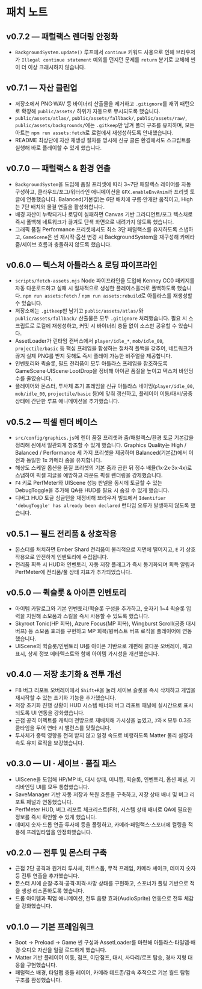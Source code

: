 # 패치 노트

## v0.7.2 — 패럴랙스 렌더링 안정화
- `BackgroundSystem.update()` 루프에서 `continue` 키워드 사용으로 인해 브라우저가 `Illegal continue statement` 예외를 던지던 문제를 `return` 분기로 교체해 씬이 더 이상 크래시하지 않습니다.

## v0.7.1 — 자산 클린업
- 저장소에서 PNG·WAV 등 바이너리 산출물을 제거하고 `.gitignore`를 재귀 패턴으로 확장해 `public/assets/` 하위가 자동으로 무시되도록 했습니다.
- `public/assets/atlas/`, `public/assets/fallback/`, `public/assets/raw/`, `public/assets/backgrounds/`에는 `.gitkeep`만 남겨 폴더 구조를 유지하며, 모든 아트는 `npm run assets:fetch`로 로컬에서 재생성하도록 안내했습니다.
- README 최상단에 자산 재생성 절차를 명시해 신규 클론 환경에서도 스크립트를 실행해 바로 플레이할 수 있게 했습니다.

## v0.7.0 — 패럴랙스 & 환경 연출
- `BackgroundSystem`을 도입해 품질 프리셋에 따라 3~7단 패럴랙스 레이어를 자동 구성하고, 클라우드/포그/워터라인 애니메이션을 `GFX.enableEnvAnim`과
  프리셋 토글에 연동했습니다. Balanced(기본값)는 6단 배치에 구름·안개만 움직이고, High는 7단 배치와 물결 연출을 활성화합니다.
- 배경 자산이 누락되거나 로딩이 실패하면 Canvas 기반 그라디언트/포그 텍스처로 즉시 폴백해 네트워크가 끊겨도 단색 화면으로 내려가지 않도록 했습니다.
- 그래픽 품질 Performance 프리셋에서도 최소 3단 패럴랙스를 유지하도록 스냅하고, `GameScene`은 씬 재시작·옵션 변경 시 BackgroundSystem을 재구성해
  카메라 줌/세이브 흐름과 충돌하지 않도록 했습니다.

## v0.6.0 — 텍스처 아틀라스 & 로딩 파이프라인
- `scripts/fetch-assets.mjs` Node 파이프라인을 도입해 Kenney CC0 패키지를 자동 다운로드하고 실패 시 절차적으로 생성한 플레이스홀더로 폴백하도록 했습니다. `npm run assets:fetch` / `npm run assets:rebuild`로 아틀라스를 재생성할 수 있습니다.
- 저장소에는 `.gitkeep`만 남기고 `public/assets/atlas/`와 `public/assets/fallback/` 산출물은 모두 `.gitignore` 처리했습니다. 필요 시 스크립트로 로컬에 재생성하고, 커밋 시 바이너리 충돌 없이 소스만 공유할 수 있습니다.
- AssetLoader가 런타임 캔버스에서 `player/idle_*`, `mob/idle_00`, `projectile/basic` 등 핵심 프레임을 합성하는 절차적 폴백을 갖추어, 네트워크가 끊겨 실제 PNG를 받지 못해도 즉시 플레이 가능한 비주얼을 제공합니다.
- 인벤토리와 퀵슬롯, 필드 전리품이 모두 아틀라스 프레임을 참조하도록 GameScene·UIScene·LootDrop을 정비해 아이콘 품질을 높이고 텍스처 바인딩 수를 줄였습니다.
- 플레이어와 몬스터, 투사체 초기 프레임을 신규 아틀라스 네이밍(`player/idle_00`, `mob/idle_00`, `projectile/basic` 등)에 맞춰 갱신하고, 플레이어 이동/대시/공중 상태에 간단한 루프 애니메이션을 추가했습니다.

## v0.5.2 — 픽셀 렌더 베이스
- `src/config/graphics.js`에 렌더 품질 프리셋과 줌/패럴랙스/환경 토글 기본값을 정리해 씬에서 일관되게 참조할 수 있게 했습니다. Graphics
  Quality는 High / Balanced / Performance 세 가지 프리셋을 제공하며 Balanced(기본값)에서 이전과 동일한 1x 카메라 줌을 유지합니다.
- 해상도 스케일 옵션을 품질 프리셋의 기본 줌과 곱한 뒤 정수 배율(1x·2x·3x·4x)로 스냅하여 픽셀 지글을 예방하고 라운드 픽셀 렌더링을 강제했습니다.
- `F4` 키로 PerfMeter와 UIScene 성능 판넬을 동시에 토글할 수 있는 DebugToggle을 추가해 QA용 HUD를 필요 시 숨길 수 있게 했습니다.
- 디버그 HUD 토글 싱글턴을 재정비해 브라우저 빌드에서 `Identifier 'debugToggle' has already been declared` 런타임 오류가 발생하지 않도록 했습니다.

## v0.5.1 — 필드 전리품 & 상호작용
- 몬스터를 처치하면 Ember Shard 전리품이 물리적으로 지면에 떨어지고, `E` 키 상호작용으로 안전하게 인벤토리에 수집됩니다.
- 전리품 획득 시 HUD와 인벤토리, 자동 저장 플래그가 즉시 동기화되며 획득 알림과 PerfMeter에 전리품/풀 상태 지표가 추가되었습니다.

## v0.5.0 — 퀵슬롯 & 아이콘 인벤토리
- 아이템 카탈로그와 기본 인벤토리/퀵슬롯 구성을 추가하고, 숫자키 1~4 퀵슬롯 입력을 지원해 소모품과 스킬을 즉시 사용할 수 있도록 했습니다.
- Skyroot Tonic(HP 회복), Azure Focus(MP 회복), Wingburst Scroll(공중 대시 버프) 등 소모품 효과를 구현하고 MP 회복/윙버스트 버프 로직을 플레이어에 연동했습니다.
- UIScene의 퀵슬롯/인벤토리 UI를 아이콘 기반으로 개편해 쿨다운 오버레이, 재고 표시, 상세 정보 메타텍스트와 함께 아이템 가시성을 개선했습니다.

## v0.4.0 — 저장 초기화 & 전투 개선
- F8 버그 리포트 오버레이에서 `Shift+R`을 눌러 세이브 슬롯을 즉시 삭제하고 게임을 재시작할 수 있는 초기화 기능을 추가했습니다.
- 저장 초기화 진행 상황이 HUD 시스템 배너와 버그 리포트 패널에 실시간으로 표시되도록 UI 연동을 강화했습니다.
- 근접 공격 이펙트를 캐릭터 전방으로 재배치해 가시성을 높였고, `J`와 `K` 모두 0.3초 쿨타임을 두어 연타 시 밸런스를 맞췄습니다.
- 투사체가 중력 영향을 전혀 받지 않고 일정 속도로 비행하도록 Matter 물리 설정과 속도 유지 로직을 보강했습니다.

## v0.3.0 — UI · 세이브 · 품질 패스
- UIScene을 도입해 HP/MP 바, 대시 상태, 미니맵, 퀵슬롯, 인벤토리, 옵션 패널, 키 리바인딩 UI를 모두 통합했습니다.
- SaveManager 기반 자동 저장과 복원 흐름을 구축하고, 저장 상태 배너 및 버그 리포트 패널과 연동했습니다.
- PerfMeter HUD, 버그 리포트 체크리스트(F8), 시스템 상태 배너로 QA에 필요한 정보를 즉시 확인할 수 있게 했습니다.
- 데미지 숫자·드롭 연출·투사체 등을 풀링하고, 카메라·패럴랙스·스포너에 컬링을 적용해 프레임타임을 안정화했습니다.

## v0.2.0 — 전투 및 몬스터 구축
- 근접 2단 공격과 원거리 투사체, 히트스톱, 무적 프레임, 카메라 셰이크, 데미지 숫자 등 전투 연출을 추가했습니다.
- 몬스터 AI에 순찰·추격·공격·피격·사망 상태를 구현하고, 스포너가 풀링 기반으로 적을 생성·리스폰하도록 했습니다.
- 드롭 아이템과 픽업 애니메이션, 전투 음향 효과(AudioSprite) 연동으로 전투 체감을 강화했습니다.

## v0.1.0 — 기본 프레임워크
- Boot → Preload → Game 씬 구성과 AssetLoader를 마련해 아틀라스·타일맵·배경·오디오 자산을 일괄 로드하게 했습니다.
- Matter 기반 플레이어 이동, 점프, 이단점프, 대시, 사다리/로프 탑승, 경사 지형 대응을 구현했습니다.
- 패럴랙스 배경, 타일맵 충돌 레이어, 카메라 데드존/감속 추적으로 기본 월드 탐험 구조를 완성했습니다.
